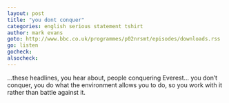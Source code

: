 ```yaml
---
layout: post
title: "you dont conquer"
categories: english serious statement tshirt
author: mark evans
goto: http://www.bbc.co.uk/programmes/p02nrsmt/episodes/downloads.rss
go: listen
gocheck:
alsocheck:
---
```

...these headlines, you hear about, people conquering Everest...
you don’t conquer, you do what the environment allows you to do, so you work with it rather than battle against it.
